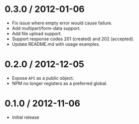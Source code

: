 0.3.0 / 2012-01-06
==================

  * Fix issue where empty error would cause failure.
  * Add multipart/form-data support.
  * Add file upload support.
  * Support response codes 201 (created) and 202 (accepted).
  * Update README.md with usage examples.

0.2.0 / 2012-12-05
==================

  * Expose `API` as a public object.
  * NPM no longer registers as a preferred global.

0.1.0 / 2012-11-06
==================

  * Initial release

